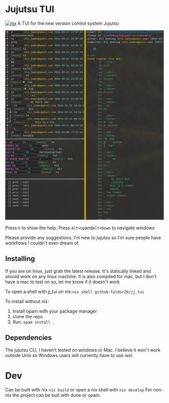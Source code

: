 # Jujutsu TUI
[![nix](https://github.com/faldor20/jj_tui/actions/workflows/build-nix.yml/badge.svg)](https://github.com/faldor20/jj_tui/actions/workflows/build-nix.yml)
A TUI for the new version control system Jujutsu 

![screenshot](./screenshot.jpg)

Press `h` to show the help.
Press `Alt+Up`and`Alt+Down` to navigate windows

Please provide any suggestions. I'm new to jujutsu so I'm sure people have workflows I couldn't even dream of.  
## Installing
If you are on linux, just grab the latest release. It's statically linked and should work on any linux machine. It is also compiled for mac, but I don't have a mac to test on so, let me know if it doesn't work


To open a shell with jj_tui on nix:`nix shell github:faldor20/jj_tui`

To install without nix:
1. Install opam with your package manager
2. clone the repo
3. Run: `opam install .`


## Dependencies
The jujutsu CLI.
I haven't tested on windows or Mac.
I believe it won't work outside Unix so Windows users will currently have to use wsl. 

# Dev
Can be built with nix `nix build` or open a nix shell with `nix develop`
For non-nix the project can be buit with dune or opam. 
